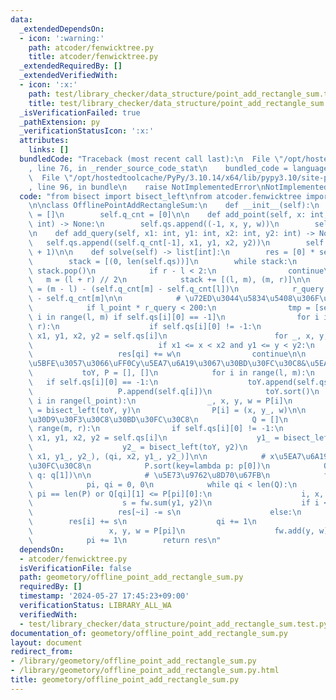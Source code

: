 ```yaml
---
data:
  _extendedDependsOn:
  - icon: ':warning:'
    path: atcoder/fenwicktree.py
    title: atcoder/fenwicktree.py
  _extendedRequiredBy: []
  _extendedVerifiedWith:
  - icon: ':x:'
    path: test/library_checker/data_structure/point_add_rectangle_sum.test.py
    title: test/library_checker/data_structure/point_add_rectangle_sum.test.py
  _isVerificationFailed: true
  _pathExtension: py
  _verificationStatusIcon: ':x:'
  attributes:
    links: []
  bundledCode: "Traceback (most recent call last):\n  File \"/opt/hostedtoolcache/PyPy/3.10.14/x64/lib/pypy3.10/site-packages/onlinejudge_verify/documentation/build.py\"\
    , line 76, in _render_source_code_stat\n    bundled_code = language.bundle(\n\
    \  File \"/opt/hostedtoolcache/PyPy/3.10.14/x64/lib/pypy3.10/site-packages/onlinejudge_verify/languages/python.py\"\
    , line 96, in bundle\n    raise NotImplementedError\nNotImplementedError\n"
  code: "from bisect import bisect_left\nfrom atcoder.fenwicktree import FenwickTree\n\
    \n\nclass OfflinePointAddRectangleSum:\n    def __init__(self):\n        self.qs\
    \ = []\n        self.q_cnt = [0]\n\n    def add_point(self, x: int, y: int, w:\
    \ int) -> None:\n        self.qs.append((-1, x, y, w))\n        self.q_cnt.append(self.q_cnt[-1])\n\
    \n    def add_query(self, x1: int, y1: int, x2: int, y2: int) -> None:\n     \
    \   self.qs.append((self.q_cnt[-1], x1, y1, x2, y2))\n        self.q_cnt.append(self.q_cnt[-1]\
    \ + 1)\n\n    def solve(self) -> list[int]:\n        res = [0] * self.q_cnt[-1]\n\
    \        stack = [(0, len(self.qs))]\n        while stack:\n            l, r =\
    \ stack.pop()\n            if r - l < 2:\n                continue\n         \
    \   m = (l + r) // 2\n            stack += [(l, m), (m, r)]\n\n            l_point\
    \ = (m - l) - (self.q_cnt[m] - self.q_cnt[l])\n            r_query = self.q_cnt[r]\
    \ - self.q_cnt[m]\n\n            # \u72ED\u3044\u5834\u5408\u306F\u611A\u76F4\n\
    \            if l_point * r_query < 200:\n                tmp = [self.qs[i] for\
    \ i in range(l, m) if self.qs[i][0] == -1]\n                for i in range(m,\
    \ r):\n                    if self.qs[i][0] != -1:\n                        qi,\
    \ x1, y1, x2, y2 = self.qs[i]\n                        for _, x, y, w in tmp:\n\
    \                            if x1 <= x < x2 and y1 <= y < y2:\n             \
    \                   res[qi] += w\n                continue\n\n            # add_point\u306B\
    \u5BFE\u3057\u3066\uFF0Cy\u5EA7\u6A19\u3067\u30BD\u30FC\u30C8&\u5EA7\u5727\n \
    \           toY, P = [], []\n            for i in range(l, m):\n             \
    \   if self.qs[i][0] == -1:\n                    toY.append(self.qs[i][2])\n \
    \                   P.append(self.q[i])\n            toY.sort()\n            for\
    \ i in range(l_point):\n                _, x, y, w = P[i]\n                y_\
    \ = bisect_left(toY, y)\n                P[i] = (x, y_, w)\n\n            # \u30A4\
    \u30D9\u30F3\u30C8\u30BD\u30FC\u30C8\n            Q = []\n            for i in\
    \ range(m, r):\n                if self.qs[i][0] != -1:\n                    qi,\
    \ x1, y1, x2, y2 = self.qs[i]\n                    y1_ = bisect_left(toY, y1)\n\
    \                    y2_ = bisect_left(toY, y2)\n                    Q += [(~qi,\
    \ x1, y1_, y2_), (qi, x2, y1_, y2_)]\n\n            # x\u5EA7\u6A19\u3067\u30BD\
    \u30FC\u30C8\n            P.sort(key=lambda p: p[0])\n            Q.sort(key=lambda\
    \ q: q[1])\n\n            # \u5E73\u9762\u8D70\u67FB\n            fw = FenwickTree(len(toY))\n\
    \            pi, qi = 0, 0\n            while qi < len(Q):\n                if\
    \ pi == len(P) or Q[qi][1] <= P[pi][0]:\n                    i, x, y1, y2 = Q[qi]\n\
    \                    s = fw.sum(y1, y2)\n                    if i < 0:\n     \
    \                   res[~i] -= s\n                    else:\n                \
    \        res[i] += s\n                    qi += 1\n                else:\n   \
    \                 x, y, w = P[pi]\n                    fw.add(y, w)\n        \
    \            pi += 1\n        return res\n"
  dependsOn:
  - atcoder/fenwicktree.py
  isVerificationFile: false
  path: geometory/offline_point_add_rectangle_sum.py
  requiredBy: []
  timestamp: '2024-05-27 17:45:23+09:00'
  verificationStatus: LIBRARY_ALL_WA
  verifiedWith:
  - test/library_checker/data_structure/point_add_rectangle_sum.test.py
documentation_of: geometory/offline_point_add_rectangle_sum.py
layout: document
redirect_from:
- /library/geometory/offline_point_add_rectangle_sum.py
- /library/geometory/offline_point_add_rectangle_sum.py.html
title: geometory/offline_point_add_rectangle_sum.py
---
```

